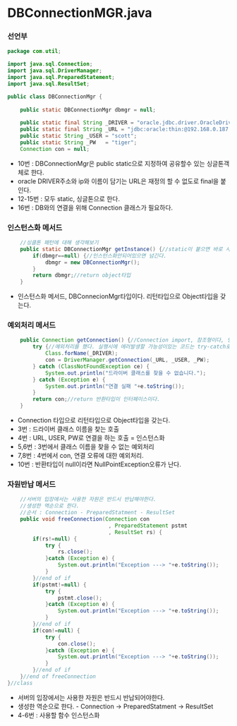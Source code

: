 # DBConnectionMGR.java

### 선언부

```java
package com.util;

import java.sql.Connection;
import java.sql.DriverManager;
import java.sql.PreparedStatement;
import java.sql.ResultSet;

public class DBConnectionMgr {
	
	public static DBConnectionMgr dbmgr = null;
	
	public static final String _DRIVER = "oracle.jdbc.driver.OracleDriver";
	public static final String _URL = "jdbc:oracle:thin:@192.168.0.187:1521:orcl11";
	public static String _USER = "scott";
	public static String _PW   = "tiger";
	Connection con = null;	
```

* 10번 : DBConnectionMgr은 public static으로 지정하여 공유할수 있는 싱글톤객체로 한다.
* oracle DRIVER주소와 ip와 이름이 담기는 URL은 재정의 할 수 없도로 final을 붙인다.
* 12-15번 : 모두 static, 싱글톤으로 한다.
* 16번 : DB와의 연결을 위해 Connection 클래스가 필요하다.

### 인스턴스화 메서드

```java
	//싱클톤 패턴에 대해 생각해보기
	public static DBConnectionMgr getInstance() {//static이 붙으면 바로 사용가능하다.
		if(dbmgr==null) {//인스턴스화안되어있으면 넘긴다.
			dbmgr = new DBConnectionMgr();
		}
		return dbmgr;//return object타입
	}
```

* 인스턴스화 메서드, DBConnecionMgr타입이다. 리턴타입으로 Object타입을 갖는다.

### 예외처리 메서드

```java
	public Connection getConnection() {//Connection import, 참조형이다, 연결
		try {//예외처리를 했다. 실행시에 에러발생할 가능성이있는 코드는 try-catch로 예외처리한다.
			Class.forName(_DRIVER);
			con = DriverManager.getConnection(_URL, _USER, _PW);
		} catch (ClassNotFoundException ce) {
			System.out.println("드라이버 클래스를 찾을 수 없습니다.");
		} catch (Exception e) {
			System.out.println("연결 실패 "+e.toString());
		}
		return con;//return 반환타입이 인터페이스이다.
	}	
```

* Connection 타입으로 리턴타입으로 Object타입을 갖는다.
* 3번 : 드라이버 클래스 이름을 찾는 호출
* 4번 : URL, USER, PW로 연결을 하는 호출 = 인스턴스화
* 5,6번 : 3번에서 클래스 이름을 찾을 수 없는 예외처리
* 7,8번 : 4번에서 con, 연결 오류에 대한 예외처리.
* 10번 : 반환타입이 null이라면 NullPointException오류가 난다.

### 자원반납 메서드

```java
	//서버의 입장에서는 사용한 자원은 반드시 반납해야한다.
	//생성한 역순으로 한다.
	//순서 : Connection - PreparedStatment - ResultSet 
	public void freeConnection(Connection con
								, PreparedStatement pstmt
								, ResultSet rs) {
		if(rs!=null) {
			try {
				rs.close();
			}catch (Exception e) {
				System.out.println("Exception ---> "+e.toString());
			}
		}//end of if
		if(pstmt!=null) {
			try {
				pstmt.close();
			}catch (Exception e) {
				System.out.println("Exception ---> "+e.toString());
			}
		}//end of if
		if(con!=null) {
			try {
				con.close();
			}catch (Exception e) {
				System.out.println("Exception ---> "+e.toString());			
			}
		}//end of if		
	}//end of freeConnection
}//class
```

* 서버의 입장에서는 사용한 자원은 반드시 반납되어야한다.
* 생성한 역순으로 한다. - Connection -&gt; PreparedStatment -&gt; ResultSet
* 4-6번 : 사용할 함수 인스턴스화



